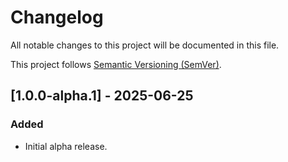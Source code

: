 # Changelog

All notable changes to this project will be documented in this file.

This project follows [Semantic Versioning (SemVer)](https://semver.org/).

## [1.0.0-alpha.1] - 2025-06-25

### Added

- Initial alpha release.
